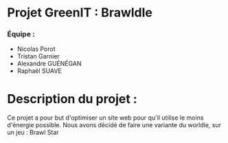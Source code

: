 # Projet GreenIT : Brawldle

### Équipe : 
- Nicolas Porot
- Tristan Garnier
- Alexandre GUÉNÉGAN
- Raphaël SUAVE

# Description du projet :
Ce projet a pour but d'optimiser un site web pour qu'il utilise le moins d'énergie possible.
Nous avons décidé de faire une variante du worldle, sur un jeu : Brawl Star
